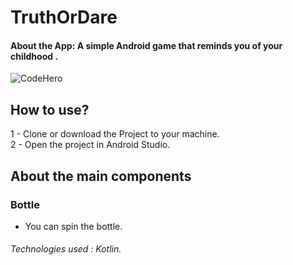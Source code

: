 # TruthOrDare
#### About the App: A simple Android game that reminds you of your childhood .

![CodeHero](https://github.com/ProgramadorLeandroSantos/CodeHero-Objective/blob/main/src/assets/gifts/codehero.gif)


## How to use?

1 - Clone or download the Project to your machine.<br/>
2 - Open the project in Android Studio.<br/>

## About the main components
### Bottle
* You can spin the bottle.

###### Technologies used : Kotlin.
